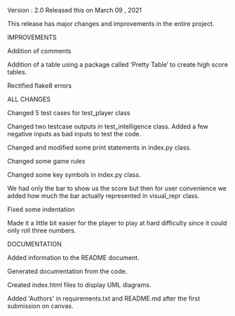 Version : 2.0
Released this on March 09 , 2021

This release has major changes and improvements in the entire project. 

IMPROVEMENTS

Addition of comments

Addition of a table using a package called ‘Pretty Table’ to create high score tables. 

Rectified flake8 errors


ALL CHANGES

Changed 5 test cases for test_player class

Changed two testcase outputs in test_intelligence class. Added a few negative inputs as bad inputs to test the code.

Changed and modified some print statements in index.py class. 

Changed some game rules

Changed some key symbols in index.py class.

We had only the bar to show us the score but then for user convenience we added how much the bar actually represented in visual_repr class.

Fixed some indentation 

Made it a little bit easier for the player to play at hard difficulty since it could only roll three numbers.


DOCUMENTATION

Added information to the README document.

Generated documentation from the code.

Created index.html files to display UML diagrams. 

Added 'Authors' in requirements.txt and README.md after the first submission on canvas. 
